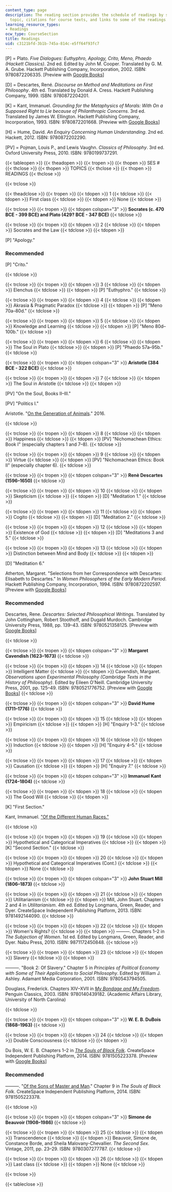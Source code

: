```yaml
---
content_type: page
description: The reading section provides the schedule of readings by session and
  topic, citations for course texts, and links to some of the readings.
learning_resource_types:
- Readings
ocw_type: CourseSection
title: Readings
uid: c3121bfd-3b1b-745a-814c-e5ff64f93fc7
---
```


\[P\] = Plato. _Five Dialogues: Euthyphro, Apology, Crito, Meno, Phaedo (Hackett Classics)_. 2nd ed. Edited by John M. Cooper. Translated by G. M. A. Grube. Hackett Publishing Company, Incorporation, 2002. ISBN: 9780872206335. \[Preview with [Google Books](http://books.google.com/books?id=HGn9DAAAQBAJ&pg=PAfrontcover)\]

\[D\] = Descartes, René. _Discourse on Method and Meditations on First Philosophy_. 4th ed. Translated by Donald A. Cress. Hackett Publishing Company, 1999. ISBN: 9780872204201.

\[K\] = Kant, Immanuel. _Grounding for the Metaphysics of Morals: With On a Supposed Right to Lie because of Philanthropic Concerns_. 3rd ed. Translated by James W. Ellington. Hackett Publishing Company, Incorporation, 1993. ISBN: 9780872201668. \[Preview with [Google Books](http://books.google.com/books?id=XFfuCgAAQBAJ&pg=PAfrontcover)\]

\[H\] = Hume, David. _An Enquiry Concerning Human Understanding_. 2nd ed. Hackett, 2012. ISBN: 9780872202290.

\[PV\] = Pojman, Louis P., and Lewis Vaughn. _Classics of Philosophy_. 3rd ed. Oxford University Press, 2010. ISBN: 9780199737291.

{{< tableopen >}}
{{< theadopen >}}
{{< tropen >}}
{{< thopen >}}
SES #
{{< thclose >}}
{{< thopen >}}
TOPICS
{{< thclose >}}
{{< thopen >}}
READINGS
{{< thclose >}}

{{< trclose >}}

{{< theadclose >}}
{{< tropen >}}
{{< tdopen >}}
1
{{< tdclose >}}
{{< tdopen >}}
First class
{{< tdclose >}}
{{< tdopen >}}
None
{{< tdclose >}}

{{< trclose >}}
{{< tropen >}}
{{< tdopen colspan="3" >}}
**Socrates (c. 470 BCE - 399 BCE) and Plato (429? BCE - 347 BCE)**
{{< tdclose >}}

{{< trclose >}}
{{< tropen >}}
{{< tdopen >}}
2
{{< tdclose >}}
{{< tdopen >}}
Socrates and the Law
{{< tdclose >}}
{{< tdopen >}}


\[P\] "Apology."

### Recommended

\[P\] "Crito."


{{< tdclose >}}

{{< trclose >}}
{{< tropen >}}
{{< tdopen >}}
3
{{< tdclose >}}
{{< tdopen >}}
Elenchus
{{< tdclose >}}
{{< tdopen >}}
\[P\] "Euthyphro."
{{< tdclose >}}

{{< trclose >}}
{{< tropen >}}
{{< tdopen >}}
4
{{< tdclose >}}
{{< tdopen >}}
Akrasia & Pragmatic Paradox
{{< tdclose >}}
{{< tdopen >}}
\[P\] "Meno 70a–80d."
{{< tdclose >}}

{{< trclose >}}
{{< tropen >}}
{{< tdopen >}}
5
{{< tdclose >}}
{{< tdopen >}}
Knowledge and Learning
{{< tdclose >}}
{{< tdopen >}}
\[P\] "Meno 80d–100b."
{{< tdclose >}}

{{< trclose >}}
{{< tropen >}}
{{< tdopen >}}
6
{{< tdclose >}}
{{< tdopen >}}
The Soul in Plato
{{< tdclose >}}
{{< tdopen >}}
\[P\] "Phaedo 57a–95b."
{{< tdclose >}}

{{< trclose >}}
{{< tropen >}}
{{< tdopen colspan="3" >}}
**Aristotle (384 BCE - 322 BCE)**
{{< tdclose >}}

{{< trclose >}}
{{< tropen >}}
{{< tdopen >}}
7
{{< tdclose >}}
{{< tdopen >}}
The Soul in Aristotle
{{< tdclose >}}
{{< tdopen >}}


\[PV\] "On the Soul, Books II–III."

\[PV\] "Politics I."

Aristotle. "[On the Generation of Animals](https://ebooks.adelaide.edu.au/a/aristotle/generation/book4.html)." 2016.


{{< tdclose >}}

{{< trclose >}}
{{< tropen >}}
{{< tdopen >}}
8
{{< tdclose >}}
{{< tdopen >}}
Happiness
{{< tdclose >}}
{{< tdopen >}}
\[PV\] "Nichomachean Ethics: Book I" (especially chapters 1 and 7–8).
{{< tdclose >}}

{{< trclose >}}
{{< tropen >}}
{{< tdopen >}}
9
{{< tdclose >}}
{{< tdopen >}}
Virtue
{{< tdclose >}}
{{< tdopen >}}
\[PV\] "Nichomachean Ethics: Book II" (especially chapter 6).
{{< tdclose >}}

{{< trclose >}}
{{< tropen >}}
{{< tdopen colspan="3" >}}
**Renè Descartes (1596–1650)**
{{< tdclose >}}

{{< trclose >}}
{{< tropen >}}
{{< tdopen >}}
10
{{< tdclose >}}
{{< tdopen >}}
Skepticism
{{< tdclose >}}
{{< tdopen >}}
\[D\] "Meditation 1."
{{< tdclose >}}

{{< trclose >}}
{{< tropen >}}
{{< tdopen >}}
11
{{< tdclose >}}
{{< tdopen >}}
Cogito
{{< tdclose >}}
{{< tdopen >}}
\[D\] "Meditation 2."
{{< tdclose >}}

{{< trclose >}}
{{< tropen >}}
{{< tdopen >}}
12
{{< tdclose >}}
{{< tdopen >}}
Existence of God
{{< tdclose >}}
{{< tdopen >}}
\[D\] "Meditations 3 and 5."
{{< tdclose >}}

{{< trclose >}}
{{< tropen >}}
{{< tdopen >}}
13
{{< tdclose >}}
{{< tdopen >}}
Distinction between Mind and Body
{{< tdclose >}}
{{< tdopen >}}


\[D\] "Meditation 6."

Atherton, Margaret. "Selections from her Correspondence with Descartes: Elisabeth to Descartes." In _Women Philosophers of the Early Modern Period_. Hackett Publishing Company, Incorporation, 1994. ISBN: 9780872202597. \[Preview with [Google Books](http://books.google.com/books?id=K0xYL0QwHKMC&pg=PA11=onepage)\]

### Recommended

Descartes, Rene. _Descartes: Selected Philosophical Writings_. Translated by John Cottingham, Robert Stoothoff, and Dugald Murdoch. Cambridge University Press, 1988, pp. 139–43. ISBN: 9780521358125. \[Preview with [Google Books](http://books.google.com/books?id=6tNxSphqAYkC&pg=PAfrontcover)\]


{{< tdclose >}}

{{< trclose >}}
{{< tropen >}}
{{< tdopen colspan="3" >}}
**Margaret Cavendish (1623–1673)**
{{< tdclose >}}

{{< trclose >}}
{{< tropen >}}
{{< tdopen >}}
14
{{< tdclose >}}
{{< tdopen >}}
Intelligent Matter
{{< tdclose >}}
{{< tdopen >}}
Cavendish, Margaret. _Observations upon Experimental Philosophy (Cambridge Texts in the History of Philosophy)_. Edited by Eileen O'Neill. Cambridge University Press, 2001, pp. 125–49. ISBN: 9780521776752. \[Preview with [Google Books](http://books.google.com/books?id=QBkNVTp6XuUC&pg=PAfrontcover)\]
{{< tdclose >}}

{{< trclose >}}
{{< tropen >}}
{{< tdopen colspan="3" >}}
**David Hume (1711–1776)**
{{< tdclose >}}

{{< trclose >}}
{{< tropen >}}
{{< tdopen >}}
15
{{< tdclose >}}
{{< tdopen >}}
Empiricism
{{< tdclose >}}
{{< tdopen >}}
\[H\] "Enquiry 1–3."
{{< tdclose >}}

{{< trclose >}}
{{< tropen >}}
{{< tdopen >}}
16
{{< tdclose >}}
{{< tdopen >}}
Induction
{{< tdclose >}}
{{< tdopen >}}
\[H\] "Enquiry 4–5."
{{< tdclose >}}

{{< trclose >}}
{{< tropen >}}
{{< tdopen >}}
17
{{< tdclose >}}
{{< tdopen >}}
Causation
{{< tdclose >}}
{{< tdopen >}}
\[H\] "Enquiry 7."
{{< tdclose >}}

{{< trclose >}}
{{< tropen >}}
{{< tdopen colspan="3" >}}
**Immanuel Kant (1724–1804)**
{{< tdclose >}}

{{< trclose >}}
{{< tropen >}}
{{< tdopen >}}
18
{{< tdclose >}}
{{< tdopen >}}
The Good Will
{{< tdclose >}}
{{< tdopen >}}


\[K\] "First Section."

Kant, Immanuel. ["Of the Different Human Races."](https://muse.jhu.edu/chapter/966880)


{{< tdclose >}}

{{< trclose >}}
{{< tropen >}}
{{< tdopen >}}
19
{{< tdclose >}}
{{< tdopen >}}
Hypothetical and Categorical Imperatives
{{< tdclose >}}
{{< tdopen >}}
\[K\] "Second Section."
{{< tdclose >}}

{{< trclose >}}
{{< tropen >}}
{{< tdopen >}}
20
{{< tdclose >}}
{{< tdopen >}}
Hypothetical and Categorical Imperatives (Cont.)
{{< tdclose >}}
{{< tdopen >}}
None
{{< tdclose >}}

{{< trclose >}}
{{< tropen >}}
{{< tdopen colspan="3" >}}
**John Stuart Mill (1806–1873)**
{{< tdclose >}}

{{< trclose >}}
{{< tropen >}}
{{< tdopen >}}
21
{{< tdclose >}}
{{< tdopen >}}
Utilitarianism
{{< tdclose >}}
{{< tdopen >}}
Mill, John Stuart. Chapters 2 and 4 in _Utilitarianism_. 4th ed. Edited by Longmans, Green, Reader, and Dyer. CreateSpace Independent Publishing Platform, 2013. ISBN: 9781492144090.
{{< tdclose >}}

{{< trclose >}}
{{< tropen >}}
{{< tdopen >}}
22
{{< tdclose >}}
{{< tdopen >}}
Women's Rights?
{{< tdclose >}}
{{< tdopen >}}
———. Chapters 1–2 in _The Subjection of Women_. 1st ed. Edited by Longmans, Green, Reader, and Dyer. Nabu Press, 2010. ISBN: 9871172450848.
{{< tdclose >}}

{{< trclose >}}
{{< tropen >}}
{{< tdopen >}}
23
{{< tdclose >}}
{{< tdopen >}}
Slavery
{{< tdclose >}}
{{< tdopen >}}


———. "Book 2: Of Slavery." Chapter 5 in _Principles of Political Economy with Some of Their Applications to Social Philosophy_. Edited by William J. Ashley. Adamant Media Corporation, 2001. ISBN: 9780543794505.

Douglass, Frederick. Chapters XIV–XVII in [_My Bondage and My Freedom_](http://docsouth.unc.edu/neh/douglass55/douglass55.html#p185). Penguin Classics, 2003. ISBN: 9780140439182. (Academic Affairs Library, University of North Carolina)


{{< tdclose >}}

{{< trclose >}}
{{< tropen >}}
{{< tdopen colspan="3" >}}
**W. E. B. DuBois (1868–1963)**
{{< tdclose >}}

{{< trclose >}}
{{< tropen >}}
{{< tdopen >}}
24
{{< tdclose >}}
{{< tdopen >}}
Double Consciousness
{{< tdclose >}}
{{< tdopen >}}


Du Bois, W. E. B. Chapters 1–2 in [_The Souls of Black Folk_](http://www.gutenberg.org/ebooks/408?msg=welcome_stranger). CreateSpace Independent Publishing Platform, 2014. ISBN: 9781505223378. \[Preview with [Google Books](http://books.google.com/books?id=RFsCBAAAQBAJ&pg=PA5=onepage)\]

### Recommended

———. "[Of the Sons of Master and Man](http://www.gutenberg.org/files/408/408-h/408-h.htm#chap09)." Chapter 9 in _The Souls of Black Folk_. CreateSpace Independent Publishing Platform, 2014. ISBN: 9781505223378.


{{< tdclose >}}

{{< trclose >}}
{{< tropen >}}
{{< tdopen colspan="3" >}}
**Simone de Beauvoir (1908–1986)**
{{< tdclose >}}

{{< trclose >}}
{{< tropen >}}
{{< tdopen >}}
25
{{< tdclose >}}
{{< tdopen >}}
Transcendence
{{< tdclose >}}
{{< tdopen >}}
Beauvoir, Simone de, Constance Borde, and Sheila Malovany-Chevallier. _The Second Sex_. Vintage, 2011, pp. 23–29. ISBN: 9780307277787.
{{< tdclose >}}

{{< trclose >}}
{{< tropen >}}
{{< tdopen >}}
26
{{< tdclose >}}
{{< tdopen >}}
Last class
{{< tdclose >}}
{{< tdopen >}}
None
{{< tdclose >}}

{{< trclose >}}

{{< tableclose >}}